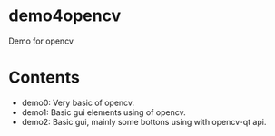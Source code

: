# demo4opencv
Demo for opencv

# Contents
* demo0: Very basic of opencv.
* demo1: Basic gui elements using of opencv.
* demo2: Basic gui, mainly some bottons using with opencv-qt api.
